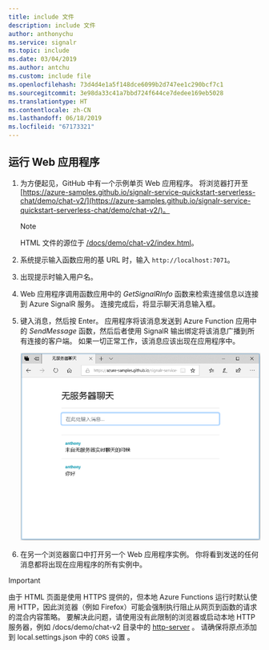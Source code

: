 ```yaml
---
title: include 文件
description: include 文件
author: anthonychu
ms.service: signalr
ms.topic: include
ms.date: 03/04/2019
ms.author: antchu
ms.custom: include file
ms.openlocfilehash: 73d4d4e1a5f148dce6099b2d747ee1c290bcf7c1
ms.sourcegitcommit: 3e98da33c41a7bbd724f644ce7dedee169eb5028
ms.translationtype: HT
ms.contentlocale: zh-CN
ms.lasthandoff: 06/18/2019
ms.locfileid: "67173321"
---
```

## <a name="run-the-web-application"></a>运行 Web 应用程序

1. 为方便起见，GitHub 中有一个示例单页 Web 应用程序。 将浏览器打开至 [https://azure-samples.github.io/signalr-service-quickstart-serverless-chat/demo/chat-v2/](https://azure-samples.github.io/signalr-service-quickstart-serverless-chat/demo/chat-v2/)。

    > [!NOTE]
    > HTML 文件的源位于 [/docs/demo/chat-v2/index.html](https://github.com/Azure-Samples/signalr-service-quickstart-serverless-chat/blob/master/docs/demo/chat-v2/index.html)。

1. 系统提示输入函数应用的基 URL 时，输入 `http://localhost:7071`。

1. 出现提示时输入用户名。

1. Web 应用程序调用函数应用中的 *GetSignalRInfo* 函数来检索连接信息以连接到 Azure SignalR 服务。 连接完成后，将显示聊天消息输入框。

1. 键入消息，然后按 Enter。 应用程序将该消息发送到 Azure Function 应用中的 *SendMessage* 函数，然后后者使用 SignalR 输出绑定将该消息广播到所有连接的客户端。 如果一切正常工作，该消息应该出现在应用程序中。

    ![运行应用程序](../media/signalr-quickstart-azure-functions-csharp/signalr-quickstart-run-application.png)

1. 在另一个浏览器窗口中打开另一个 Web 应用程序实例。 你将看到发送的任何消息都将出现在应用程序的所有实例中。

> [!IMPORTANT]
> 由于 HTML 页面是使用 HTTPS 提供的，但本地 Azure Functions 运行时默认使用 HTTP，因此浏览器（例如 Firefox）可能会强制执行阻止从网页到函数的请求的混合内容策略。 要解决此问题，请使用没有此限制的浏览器或启动本地 HTTP 服务器，例如 /docs/demo/chat-v2 目录中的 [http-server](https://www.npmjs.com/package/http-server)  。 请确保将原点添加到 local.settings.json 中的 `CORS` 设置  。